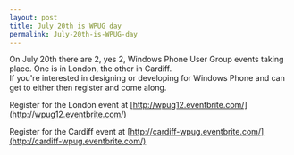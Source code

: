 ```yaml
---
layout: post
title: July 20th is WPUG day
permalink: July-20th-is-WPUG-day
---
```


On July 20th there are 2, yes 2, Windows Phone User Group events taking place. One is in London, the other in Cardiff.  
If you're interested in designing or developing for Windows Phone and can get to either then register and come along.

Register for the London event at [http://wpug12.eventbrite.com/](http://wpug12.eventbrite.com/)

Register for the Cardiff event at [http://cardiff-wpug.eventbrite.com/](http://cardiff-wpug.eventbrite.com/)
